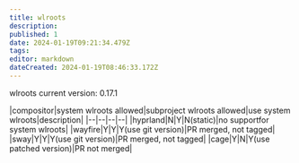 ```yaml
---
title: wlroots
description: 
published: 1
date: 2024-01-19T09:21:34.479Z
tags: 
editor: markdown
dateCreated: 2024-01-19T08:46:33.172Z
---
```


wlroots current version: 0.17.1

|compositor|system wlroots allowed|subproject wlroots allowed|use system wlroots|description|
|--|--|--|--|
|hyprland|N|Y|N(static)|no supportfor system wlroots|
|wayfire|Y|Y|Y(use git version)|PR merged, not tagged|
|sway|Y|Y|Y(use git version)|PR merged, not tagged|
|cage|Y|N|Y(use patched version)|PR not merged|
